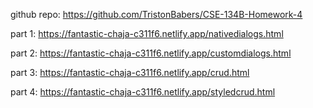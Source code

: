 github repo: https://github.com/TristonBabers/CSE-134B-Homework-4

part 1: https://fantastic-chaja-c311f6.netlify.app/nativedialogs.html

part 2: https://fantastic-chaja-c311f6.netlify.app/customdialogs.html

part 3: https://fantastic-chaja-c311f6.netlify.app/crud.html

part 4: https://fantastic-chaja-c311f6.netlify.app/styledcrud.html